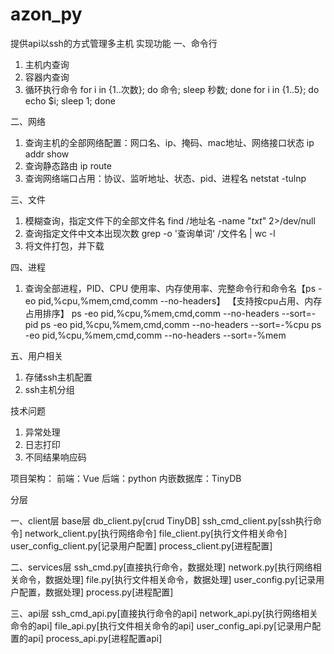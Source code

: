 # azon_py
提供api以ssh的方式管理多主机
实现功能
一、命令行
1. 主机内查询
2. 容器内查询
3. 循环执行命令
for i in {1..次数}; do 命令; sleep 秒数; done
for i in {1..5}; do echo $i; sleep 1; done

二、网络
1. 查询主机的全部网络配置：网口名、ip、掩码、mac地址、网络接口状态
ip addr show
2. 查询静态路由
ip route
3. 查询网络端口占用：协议、监听地址、状态、pid、进程名
netstat -tulnp

三、文件
1. 模糊查询，指定文件下的全部文件名
find /地址名 -name "*txt*" 2>/dev/null
2. 查询指定文件中文本出现次数
grep -o '查询单词' /文件名 | wc -l
3. 将文件打包，并下载

四、进程
1. 查询全部进程，PID、CPU 使用率、内存使用率、完整命令行和命令名【ps -eo pid,%cpu,%mem,cmd,comm --no-headers】
【支持按cpu占用、内存占用排序】
ps -eo pid,%cpu,%mem,cmd,comm --no-headers --sort=-pid
ps -eo pid,%cpu,%mem,cmd,comm --no-headers --sort=-%cpu
ps -eo pid,%cpu,%mem,cmd,comm --no-headers --sort=-%mem


五、用户相关
1. 存储ssh主机配置
2. ssh主机分组

技术问题
1. 异常处理
2. 日志打印
3. 不同结果响应码


项目架构：
    前端：Vue
    后端：python
    内嵌数据库：TinyDB

分层

一、client层
base层
    db_client.py[crud TinyDB]
    ssh_cmd_client.py[ssh执行命令]
network_client.py[执行网络命令]
file_client.py[执行文件相关命令]
user_config_client.py[记录用户配置]
process_client.py[进程配置]

二、services层
ssh_cmd.py[直接执行命令，数据处理]
network.py[执行网络相关命令，数据处理]
file.py[执行文件相关命令，数据处理]
user_config.py[记录用户配置，数据处理]
process.py[进程配置]

三、api层
ssh_cmd_api.py[直接执行命令的api]
network_api.py[执行网络相关命令的api]
file_api.py[执行文件相关命令的api]
user_config_api.py[记录用户配置的api]
process_api.py[进程配置api]

